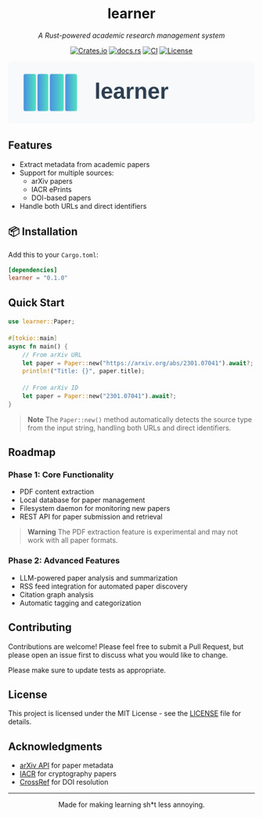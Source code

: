 <div align="center">

# learner

*A Rust-powered academic research management system*

[![Crates.io](https://img.shields.io/crates/v/learner)](https://crates.io/crates/learner)
[![docs.rs](https://img.shields.io/docsrs/learner)](https://docs.rs/learner)
[![CI](https://github.com/autoparallel/learner/actions/workflows/check.yaml/badge.svg)](https://github.com/autoparallel/learner/actions/workflows/check.yaml)
[![License](https://img.shields.io/crates/l/learner)](LICENSE)

<img src="assets/header.svg" alt="learner header" width="600px">

</div>

## Features

- Extract metadata from academic papers
- Support for multiple sources:
  - arXiv papers
  - IACR ePrints
  - DOI-based papers
- Handle both URLs and direct identifiers

## 📦 Installation 

Add this to your `Cargo.toml`:

```toml
[dependencies]
learner = "0.1.0"
```

## Quick Start

```rust
use learner::Paper;

#[tokio::main]
async fn main() {
    // From arXiv URL
    let paper = Paper::new("https://arxiv.org/abs/2301.07041").await?;
    println!("Title: {}", paper.title);
    
    // From arXiv ID
    let paper = Paper::new("2301.07041").await?;
}
```

> **Note**
> The `Paper::new()` method automatically detects the source type from the input string, handling both URLs and direct identifiers.

## Roadmap

### Phase 1: Core Functionality
- PDF content extraction
- Local database for paper management
- Filesystem daemon for monitoring new papers
- REST API for paper submission and retrieval

> **Warning**
> The PDF extraction feature is experimental and may not work with all paper formats.

### Phase 2: Advanced Features
- LLM-powered paper analysis and summarization
- RSS feed integration for automated paper discovery
- Citation graph analysis
- Automatic tagging and categorization

## Contributing

Contributions are welcome! Please feel free to submit a Pull Request, but please open an issue first to discuss what you would like to change.

Please make sure to update tests as appropriate.

## License

This project is licensed under the MIT License - see the [LICENSE](LICENSE) file for details.

## Acknowledgments

- [arXiv API](https://arxiv.org/help/api/index) for paper metadata
- [IACR](https://eprint.iacr.org/) for cryptography papers
- [CrossRef](https://www.crossref.org/) for DOI resolution

---

<div align="center">
Made for making learning sh*t less annoying.
</div>
